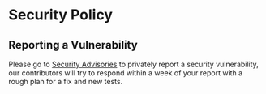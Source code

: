 <!--
SPDX-FileCopyrightText: 2023 Alliander N.V.

SPDX-License-Identifier: Apache-2.0
-->
# Security Policy

## Reporting a Vulnerability

Please go to [Security Advisories](https://github.com/com-pas/compas-scl-xsd/security/advisories) to privately report a security vulnerability, 
our contributors will try to respond within a week of your report with a rough plan for a fix and new tests.

